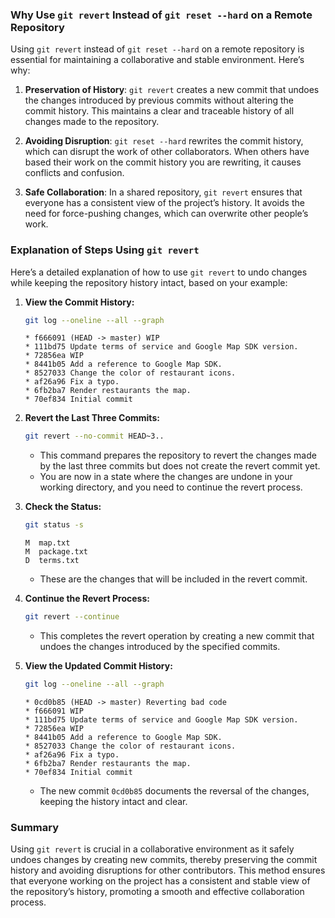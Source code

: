 ### Why Use `git revert` Instead of `git reset --hard` on a Remote Repository

Using `git revert` instead of `git reset --hard` on a remote repository is essential for maintaining a collaborative and stable environment. Here’s why:

1. **Preservation of History**: `git revert` creates a new commit that undoes the changes introduced by previous commits without altering the commit history. This maintains a clear and traceable history of all changes made to the repository.

2. **Avoiding Disruption**: `git reset --hard` rewrites the commit history, which can disrupt the work of other collaborators. When others have based their work on the commit history you are rewriting, it causes conflicts and confusion.

3. **Safe Collaboration**: In a shared repository, `git revert` ensures that everyone has a consistent view of the project’s history. It avoids the need for force-pushing changes, which can overwrite other people’s work.

### Explanation of Steps Using `git revert`

Here’s a detailed explanation of how to use `git revert` to undo changes while keeping the repository history intact, based on your example:

1. **View the Commit History:**
   ```sh
   git log --oneline --all --graph
   ```
   ```
   * f666091 (HEAD -> master) WIP
   * 111bd75 Update terms of service and Google Map SDK version.
   * 72856ea WIP
   * 8441b05 Add a reference to Google Map SDK.
   * 8527033 Change the color of restaurant icons.
   * af26a96 Fix a typo.
   * 6fb2ba7 Render restaurants the map.
   * 70ef834 Initial commit
   ```

2. **Revert the Last Three Commits:**
   ```sh
   git revert --no-commit HEAD~3..
   ```
   - This command prepares the repository to revert the changes made by the last three commits but does not create the revert commit yet.
   - You are now in a state where the changes are undone in your working directory, and you need to continue the revert process.

3. **Check the Status:**
   ```sh
   git status -s
   ```
   ```
   M  map.txt    
   M  package.txt
   D  terms.txt
   ```
   - These are the changes that will be included in the revert commit.

4. **Continue the Revert Process:**
   ```sh
   git revert --continue
   ```
   - This completes the revert operation by creating a new commit that undoes the changes introduced by the specified commits.

5. **View the Updated Commit History:**
   ```sh
   git log --oneline --all --graph
   ```
   ```
   * 0cd0b85 (HEAD -> master) Reverting bad code
   * f666091 WIP
   * 111bd75 Update terms of service and Google Map SDK version.
   * 72856ea WIP
   * 8441b05 Add a reference to Google Map SDK.
   * 8527033 Change the color of restaurant icons.
   * af26a96 Fix a typo.
   * 6fb2ba7 Render restaurants the map.
   * 70ef834 Initial commit
   ```
   - The new commit `0cd0b85` documents the reversal of the changes, keeping the history intact and clear.

### Summary

Using `git revert` is crucial in a collaborative environment as it safely undoes changes by creating new commits, thereby preserving the commit history and avoiding disruptions for other contributors. This method ensures that everyone working on the project has a consistent and stable view of the repository’s history, promoting a smooth and effective collaboration process.